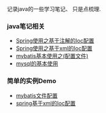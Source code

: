 记录java的一些学习笔记、 只是点梳理. 

### java笔记相关
- [Spring使用之基于注解的Ioc配置](note/Spring使用之基于注解的Ioc配置.md.md)
- [Spring使用之基于xml的Ioc配置](note/Spring使用之基于xml的Ioc配置.md)
- [mybatis基本使用之(配置文件)](note/mybatis基本使用之(配置文件).md)  
- [mysql的基本使用](note/mysql基础教程.md)  


### 简单的实例Demo
- [mybatis文件配置](demo/mybatis文件配置) 
- [spring基于xml的Ioc配置](demo/spring基于xml的Ioc配置) 
